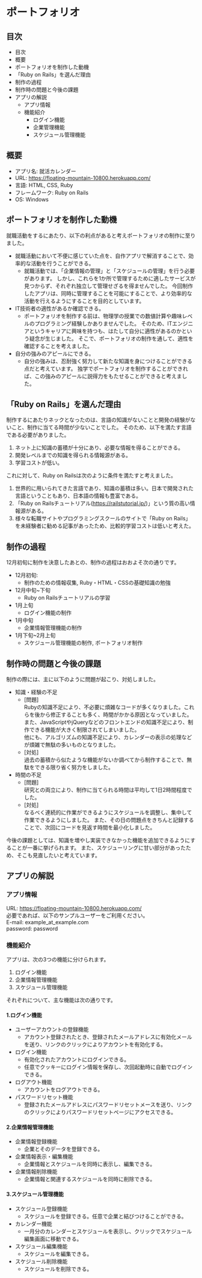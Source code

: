 #  ポートフォリオ
##  目次
* 目次
* 概要
* ポートフォリオを制作した動機
* 「Ruby on Rails」を選んだ理由
* 制作の過程
* 制作時の問題と今後の課題
* アプリの解説
  * アプリ情報
  * 機能紹介
    * ログイン機能
    * 企業管理機能
    * スケジュール管理機能

##  概要
* アプリ名: 就活カレンダー
* URL: <https://floating-mountain-10800.herokuapp.com/>
* 言語: HTML, CSS, Ruby
* フレームワーク: Ruby on Rails
* OS: Windows

## ポートフォリオを制作した動機
就職活動をするにあたり、以下の利点があると考えポートフォリオの制作に至りました。
* 就職活動において不便に感じていた点を、自作アプリで解消することで、効率的な活動を行うことができる。
  * 就職活動では、「企業情報の管理」と「スケジュールの管理」を行う必要があります。
  しかし、これらを1か所で管理するために適したサービスが見つからず、それぞれ独立して管理せざるを得ませんでした。
  今回制作したアプリは、同時に管理することを可能にすることで、より効率的な活動を行えるようにすることを目的としています。
* IT技術者の適性があるか確認できる。
  * ポートフォリオを制作する前は、物理学の授業での数値計算や趣味レベルのプログラミング経験しかありませんでした。
  そのため、ITエンジニアというキャリアに興味を持つも、はたして自分に適性があるのかという疑念が生じました。
  そこで、ポートフォリオの制作を通して、適性を確認することを考えました。
* 自分の強みのアピールにできる。
  * 自分の強みは、忍耐強く努力して新たな知識を身につけることができる点だと考えています。
  独学でポートフォリオを制作することができれば、この強みのアピールに説得力をもたせることができると考えました。

## 「Ruby on Rails」を選んだ理由
制作するにあたりネックとなったのは、言語の知識がないことと開発の経験がないこと、制作に当てる時間が少ないことでした。
そのため、以下を満たす言語である必要がありました。
1. ネット上に知識の蓄積が十分にあり、必要な情報を得ることができる。
2. 開発レベルまでの知識を得られる情報源がある。
3. 学習コストが低い。

これに対して、Ruby on Railsは次のように条件を満たすと考えました。
1. 世界的に用いられてきた言語であり、知識の蓄積は多い。日本で開発された言語ということもあり、日本語の情報も豊富である。
2. 「Ruby on Railsチュートリアル(<https://railstutorial.jp/>)」という質の高い情報源がある。
3. 様々な転職サイトやプログラミングスクールのサイトで「Ruby on Rails」を未経験者に勧める記事があったため、比較的学習コストは低いと考えた。

##  制作の過程
12月初旬に制作を決意したあとの、制作の過程はおおよそ次の通りです。

* 12月初旬:
  * 制作のための情報収集, Ruby・HTML・CSSの基礎知識の勉強   
* 12月中旬~下旬
  * Ruby on Railsチュートリアルの学習
* 1月上旬
  * ログイン機能の制作
* 1月中旬
  * 企業情報管理機能の制作
* 1月下旬~2月上旬
  * スケジュール管理機能の制作, ポートフォリオ制作

##  制作時の問題と今後の課題
制作の際には、主に以下のように問題が起こり、対処しました。
* 知識・経験の不足
  * [問題]  
  Rubyの知識不足により、不必要に煩雑なコードが多くなりました。これらを後から修正することも多く、時間がかかる原因となっていました。  
  また、JavaScriptやjQueryなどのフロントエンドの知識不足により、制作できる機能が大きく制限されてしまいました。  
  他にも、アルゴリズムの知識不足により、カレンダーの表示の処理などが煩雑で無駄の多いものとなりました。
  * [対処]  
  過去の蓄積から似たような機能がないか調べてから制作することで、無駄をできる限り省く努力をしました。
* 時間の不足
  * [問題]  
  研究との両立により、制作に当てられる時間は平均して1日2時間程度でした。
  * [対処]  
  なるべく連続的に作業ができるようにスケジュールを調整し、集中して作業できるようにしました。
  また、その日の問題点をきちんと記録することで、次回にコードを見返す時間を最小化しました。

今後の課題としては、知識を増やし実装できなかった機能を追加できるようにすることが一番に挙げられます。
また、スケジューリングに甘い部分があったため、そこも見直したいと考えています。

## アプリの解説
### アプリ情報
URL: <https://floating-mountain-10800.herokuapp.com/>  
必要であれば、以下のサンプルユーザーをご利用ください。  
E-mail: example_at_example.com  
password: password

###  機能紹介
アプリは、次の3つの機能に分けられます。
1. ログイン機能
2. 企業情報管理機能
3. スケジュール管理機能

それぞれについて、主な機能は次の通りです。

#### 1.ログイン機能

* ユーザーアカウントの登録機能
  * アカウント登録されたとき、登録されたメールアドレスに有効化メールを送り、リンクのクリックによりアカウントを有効化する。
* ログイン機能
  * 有効化されたアカウントにログインできる。
  * 任意でクッキーにログイン情報を保存し、次回起動時に自動でログインできる。
* ログアウト機能
  * アカウントをログアウトできる。
* パスワードリセット機能
  * 登録されたメールアドレスにパスワードリセットメースを送り、リンクのクリックによりパスワードリセットページにアクセスできる。
  
#### 2.企業情報管理機能
* 企業情報登録機能
  * 企業とそのデータを登録できる。
* 企業情報表示・編集機能
  * 企業情報とスケジュールを同時に表示し、編集できる。
* 企業情報削除機能
  * 企業情報と関連するスケジュールを同時に削除できる。

#### 3.スケジュール管理機能
* スケジュール登録機能
  * スケジュールを登録できる。任意で企業と結びつけることができる。
* カレンダー機能
  * 一月分のカレンダーとスケジュールを表示し、クリックでスケジュール編集画面に移動できる。
* スケジュール編集機能
  * スケジュールを編集できる。
* スケジュール削除機能
  * スケジュールを削除できる。
